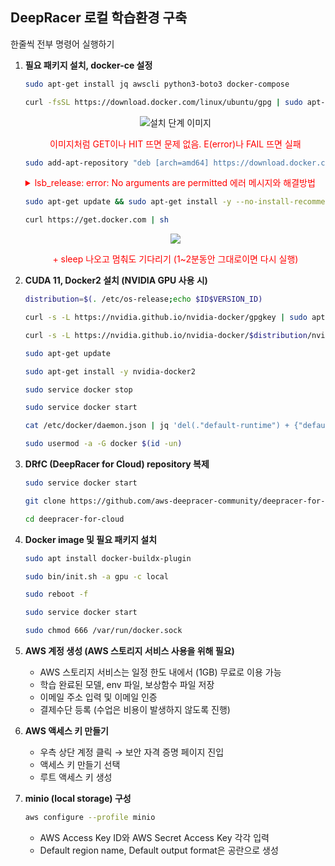 ## DeepRacer 로컬 학습환경 구축

한줄씩 전부 명령어 실행하기

1. **필요 패키지 설치, docker-ce 설정**
    ```sh
    sudo apt-get install jq awscli python3-boto3 docker-compose
    ```

    ```sh
    curl -fsSL https://download.docker.com/linux/ubuntu/gpg | sudo apt-key add –
    ```
    <p align="center">
      <img src="https://github.com/user-attachments/assets/b02b3631-60e8-4d05-9e4a-6a73ea329fbc" alt="설치 단계 이미지">
    </p>

    <p align="center" style="color:red;">
      이미지처럼 GET이나 HIT 뜨면 문제 없음. E(error)나 FAIL 뜨면 실패
    </p>

    ```sh
    sudo add-apt-repository "deb [arch=amd64] https://download.docker.com/linux/ubuntu $(lsb_release -cs) stable"
    ```

    <details>
      <summary style="color:red;">lsb_release: error: No arguments are permitted 에러 메시지와 해결방법</summary>
      <p><strong>에러 메시지:</strong></p>
      <p>lsb_release: error: No arguments are permitted<br>
      E: Malformed entry 50 in list file /etc/apt/sources.list (Component)<br>
      E: The list of sources could not be read.</p>

      <p><strong>해결방법 1:</strong></p>
      <p>우분투를 삭제했다가 다시 우분투 설치부터 다시 진행</p>
      <p><strong>해결방법 2:</strong></p>
      <p>sudo vi /etc/apt/sources.list<br>
      :50<br>
      dd<br>
      :wq<br>
      이 과정을 저 에러가 안 뜰 때까지 반복</p>
    </details>

    ```sh
    sudo apt-get update && sudo apt-get install -y --no-install-recommends docker-ce docker-ce-cli containerd.io
    ```

    ```sh
    curl https://get.docker.com | sh
    ```
    <p align="center">
      <img src="https://github.com/user-attachments/assets/ab722f3d-66de-4488-b064-af25f522c54e">
    </p>

    <p align="center" style="color:red;">
      + sleep 나오고 멈춰도 기다리기 (1~2분동안 그대로이면 다시 실행)
    </p>

2. **CUDA 11, Docker2 설치 (NVIDIA GPU 사용 시)**
    ```sh
    distribution=$(. /etc/os-release;echo $ID$VERSION_ID)
    ```

    ```sh
    curl -s -L https://nvidia.github.io/nvidia-docker/gpgkey | sudo apt-key add –
    ```

    ```sh
    curl -s -L https://nvidia.github.io/nvidia-docker/$distribution/nvidia-docker.list | sudo tee /etc/apt/sources.list.d/nvidia-docker.list
    ```

    ```sh
    sudo apt-get update
    ```

    ```sh
    sudo apt-get install -y nvidia-docker2
    ```

    ```sh
    sudo service docker stop
    ```

    ```sh
    sudo service docker start
    ```

    ```sh
    cat /etc/docker/daemon.json | jq 'del(."default-runtime") + {"default-runtime": "nvidia"}' | sudo tee /etc/docker/daemon.json
    ```

    ```sh
    sudo usermod -a -G docker $(id -un)
    ```

3. **DRfC (DeepRacer for Cloud) repository 복제**
    ```sh
    sudo service docker start
    ```

    ```sh
    git clone https://github.com/aws-deepracer-community/deepracer-for-cloud
    ```

    ```sh
    cd deepracer-for-cloud
    ```

4. **Docker image 및 필요 패키지 설치**
    ```sh
    sudo apt install docker-buildx-plugin
    ```

    ```sh
    sudo bin/init.sh -a gpu -c local
    ```

    ```sh
    sudo reboot -f
    ```

    ```sh
    sudo service docker start
    ```

    ```sh
    sudo chmod 666 /var/run/docker.sock
    ```

5. **AWS 계정 생성 (AWS 스토리지 서비스 사용을 위해 필요)**
    - AWS 스토리지 서비스는 일정 한도 내에서 (1GB) 무료로 이용 가능
    - 학습 완료된 모델, env 파일, 보상함수 파일 저장
    - 이메일 주소 입력 및 이메일 인증
    - 결제수단 등록 (수업은 비용이 발생하지 않도록 진행)

6. **AWS 액세스 키 만들기**
    - 우측 상단 계정 클릭 → 보안 자격 증명 페이지 진입
    - 액세스 키 만들기 선택
    - 루트 액세스 키 생성

7. **minio (local storage) 구성**
    ```sh
    aws configure --profile minio
    ```

    - AWS Access Key ID와 AWS Secret Access Key 각각 입력
    - Default region name, Default output format은 공란으로 생성
